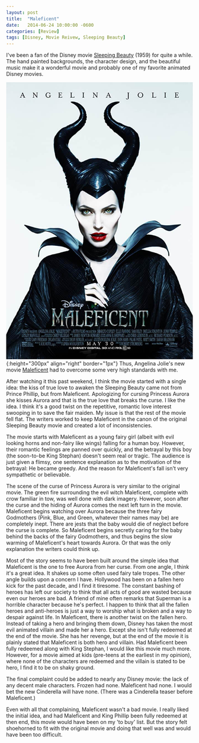 ```yaml
---
layout: post
title:  "Maleficent"
date:   2014-06-24 10:00:00 -0600
categories: [Review]
tags: [Disney, Movie Reivew, Sleeping Beauty]
---
```


I've been a fan of the Disney movie [Sleeping Beauty](http://www.imdb.com/title/tt0053285/) (1959) for quite a while. The hand painted backgrounds, the character design, and the beautiful music make it a wonderful movie and probably one of my favorite animated Disney movies.

![Maleficent Poster](/assets/2014/06/maleficent.jpg){:height="300px" align="right" border="1px"} Thus, Angelina Jolie's new movie [Maleficent](http://www.imdb.com/title/tt1587310/) had to overcome some very high standards with me.

After watching it this past weekend, I think the movie started with a single idea: the kiss of true love to awaken the Sleeping Beauty came not from Prince Phillip, but from Maleficent. Apologizing for cursing Princess Aurora she kisses Aurora and that is the true love that breaks the curse. I like the idea. I think it's a good twist on the repetitive, romantic love interest swooping in to save the fair maiden. My issue is that the rest of the movie fell flat. The writers worked to keep Maleficent in the canon of the original Sleeping Beauty movie and created a lot of inconsistencies.

The movie starts with Maleficent as a young fairy girl (albeit with evil looking horns and non-fairy like wings) falling for a human boy. However, their romantic feelings are panned over quickly, and the betrayal by this boy (the soon-to-be King Stephan) doesn't seem real or tragic. The audience is just given a flimsy, one sentence explanation as to the motivation of the betrayal: He became greedy. And the reason for Maleficent's fall isn't very sympathetic or believable.

The scene of the curse of Princess Aurora is very similar to the original movie. The green fire surrounding the evil witch Maleficent, complete with crow familiar in tow, was well done with dark imagery. However, soon after the curse and the hiding of Aurora comes the next left turn in the movie. Maleficent begins watching over Aurora because the three fairy Godmothers (Pink, Blue, and Green, whatever their names may be) are completely inept. There are jests that the baby would die of neglect before the curse is complete. So Maleficent begins secretly caring for the baby behind the backs of the fairy Godmothers, and thus begins the slow warming of Maleficent's heart towards Aurora. Or that was the only explanation the writers could think up.

Most of the story seems to have been built around the simple idea that Maleficent is the one to free Aurora from her curse. From one angle, I think it's a great idea. It shakes up some often used fairy tale tropes. The other angle builds upon a concern I have. Hollywood has been on a fallen hero kick for the past decade, and I find it tiresome. The constant bashing of heroes has left our society to think that all acts of good are wasted because even our heroes are bad. A friend of mine often remarks that Superman is a horrible character because he's perfect. I happen to think that all the fallen heroes and anti-heroes is just a way to worship what is broken and a way to despair against life. In Maleficent, there is another twist on the fallen hero. Instead of taking a hero and bringing them down, Disney has taken the most evil animated villain and made her a hero. Except she isn't fully redeemed at the end of the movie. She has her revenge, but at the end of the movie it is plainly stated that Maleficent is both hero and villain. Had Maleficent been fully redeemed along with King Stephan, I would like this movie much more. However, for a movie aimed at kids (pre-teens at the earliest in my opinion), where none of the characters are redeemed and the villain is stated to be hero, I find it to be on shaky ground.

The final complaint could be added to nearly any Disney movie: the lack of any decent male characters. Frozen had none. Maleficent had none. I would bet the new Cinderella will have none. (There was a Cinderella teaser before Maleficent.)

Even with all that complaining, Maleficent wasn't a bad movie. I really liked the initial idea, and had Maleficent and King Phillip been fully redeemed at then end, this movie would have been on my 'to buy' list. But the story felt shoehorned to fit with the original movie and doing that well was and would have been too difficult.
